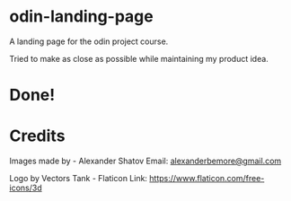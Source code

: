 # odin-landing-page
A landing page for the odin project course.

Tried to make as close as possible while maintaining my product idea.

# Done!

# Credits
Images made by - Alexander Shatov
Email: alexanderbemore@gmail.com

Logo by Vectors Tank - Flaticon
Link: https://www.flaticon.com/free-icons/3d
